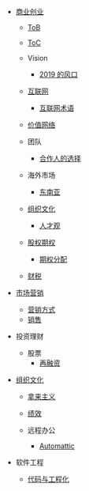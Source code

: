   - [商业创业](/商业创业/README.md)
    - [ToB](/商业创业/ToB/README.md)
      
    - [ToC](/商业创业/ToC/README.md)
      
    - Vision
      - [2019 的风口](/商业创业/Vision/2019%20的风口.md)
    - [互联网](/商业创业/互联网/README.md)
      - [互联网术语](/商业创业/互联网/互联网术语.md)
    - [价值网络](/商业创业/价值网络/README.md)
      
    - 团队
      - [合作人的选择](/商业创业/团队/合作人的选择.md)
    - 海外市场
      - [东南亚](/商业创业/海外市场/东南亚.md)
    - [组织文化](/商业创业/组织文化/README.md)
      - [人才观](/商业创业/组织文化/人才观.md)
    - [股权期权](/商业创业/股权期权/README.md)
      - [期权分配](/商业创业/股权期权/期权分配.md)
    - [财税](/商业创业/财税/README.md)
      
  - [市场营销](/市场营销/README.md)
    - [营销方式](/市场营销/营销方式.md)
    - [销售](/市场营销/销售/README.md)
      
  - 投资理财
    - 股票
      - [再融资](/投资理财/股票/再融资.md)
  - [组织文化](/组织文化/README.md)
    - [拿来主义](/组织文化/拿来主义.md)
    - [绩效](/组织文化/绩效/README.md)
      
    - 远程办公
      - [Automattic](/组织文化/远程办公/Automattic.md)
  - 软件工程
    - [代码与工程化](/软件工程/代码与工程化.md)